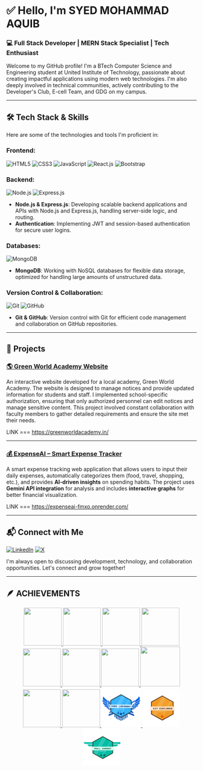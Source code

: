 # ✅ Hello, I'm SYED MOHAMMAD AQUIB

### 💻 Full Stack Developer | MERN Stack Specialist | Tech Enthusiast

Welcome to my GitHub profile! I'm a BTech Computer Science and Engineering student at United Institute of Technology, passionate about creating impactful applications using modern web technologies. I'm also deeply involved in technical communities, actively contributing to the Developer's Club, E-cell Team, and GDG on my campus.

---

## 🛠 Tech Stack & Skills

Here are some of the technologies and tools I'm proficient in:

### Frontend:
![HTML5](https://img.shields.io/badge/HTML5-E34F26?style=for-the-badge&logo=html5&logoColor=white)
![CSS3](https://img.shields.io/badge/CSS3-1572B6?style=for-the-badge&logo=css3&logoColor=white)
![JavaScript](https://img.shields.io/badge/JavaScript-F7DF1E?style=for-the-badge&logo=javascript&logoColor=black)
![React.js](https://img.shields.io/badge/React-61DAFB?style=for-the-badge&logo=react&logoColor=black)
![Bootstrap](https://img.shields.io/badge/Bootstrap-563D7C?style=for-the-badge&logo=bootstrap&logoColor=white)

### Backend:
![Node.js](https://img.shields.io/badge/Node.js-339933?style=for-the-badge&logo=nodedotjs&logoColor=white)
![Express.js](https://img.shields.io/badge/Express.js-404D59?style=for-the-badge&logo=express&logoColor=white)

- **Node.js & Express.js**: Developing scalable backend applications and APIs with Node.js and Express.js, handling server-side logic, and routing.  
- **Authentication**: Implementing JWT and session-based authentication for secure user logins.

### Databases:
![MongoDB](https://img.shields.io/badge/MongoDB-4EA94B?style=for-the-badge&logo=mongodb&logoColor=white)

- **MongoDB**: Working with NoSQL databases for flexible data storage, optimized for handling large amounts of unstructured data.

### Version Control & Collaboration:
![Git](https://img.shields.io/badge/Git-F05032?style=for-the-badge&logo=git&logoColor=white)
![GitHub](https://img.shields.io/badge/GitHub-181717?style=for-the-badge&logo=github&logoColor=white)

- **Git & GitHub**: Version control with Git for efficient code management and collaboration on GitHub repositories.

---

## 📂 Projects

### [🌎 Green World Academy Website](https://greenworldacademy.in/)  
An interactive website developed for a local academy, Green World Academy. The website is designed to manage notices and provide updated information for students and staff. I implemented school-specific authorization, ensuring that only authorized personnel can edit notices and manage sensitive content. This project involved constant collaboration with faculty members to gather detailed requirements and ensure the site met their needs.  

LINK === https://greenworldacademy.in/  

---

### [💰 ExpenseAI – Smart Expense Tracker](https://expenseai-fmxo.onrender.com/)  
A smart expense tracking web application that allows users to input their daily expenses, automatically categorizes them (food, travel, shopping, etc.), and provides **AI-driven insights** on spending habits. The project uses **Gemini API integration** for analysis and includes **interactive graphs** for better financial visualization.  

LINK === https://expenseai-fmxo.onrender.com/  

---

## 📬 Connect with Me

[![LinkedIn](https://img.shields.io/badge/LinkedIn-0A66C2?style=for-the-badge&logo=linkedin&logoColor=white)](https://www.linkedin.com/in/syedmohammadaquib) [![X](https://img.shields.io/badge/X-000000?style=for-the-badge&logo=x&logoColor=white)](https://twitter.com/smaquib8055)

I'm always open to discussing development, technology, and collaboration opportunities. Let's connect and grow together!

---

## 🪶 ACHIEVEMENTS

<div style='display:flex; align-items:center; gap: 10px; flex-wrap: wrap;' align='center'>
  <a href="https://gssoc.girlscript.tech/leaderboard">
    <img src="https://raw.githubusercontent.com/GSSoC24/Hack-Web3Conf/refs/heads/main/assets/Hack-Web3Conf%202024%20Badge%20(2).png" width="100px" height="100px" />
    <img src="https://raw.githubusercontent.com/GSSoC24/Postman-Challenge/main/docs/assets/Postman%20White.png" width="100px" height="100px" />
    <img src="https://raw.githubusercontent.com/GSSoC24/Postman-Challenge/main/docs/assets/1.png" width="100px" height="100px" />
    <img src="https://raw.githubusercontent.com/GSSoC24/Postman-Challenge/main/docs/assets/2.png" width="100px" height="100px" />
    <img src="https://raw.githubusercontent.com/GSSoC24/Postman-Challenge/main/docs/assets/3.png" width="100px" height="100px" />
    <img src="https://raw.githubusercontent.com/GSSoC24/Postman-Challenge/main/docs/assets/4.png" width="100px" height="100px" />
    <img src="https://raw.githubusercontent.com/GSSoC24/Postman-Challenge/main/docs/assets/5.png" width="100px" height="100px" />
    <img src="https://raw.githubusercontent.com/GSSoC24/Postman-Challenge/main/docs/assets/6.png" width="105px" height="105px" />
    <img src="https://raw.githubusercontent.com/GSSoC24/Postman-Challenge/main/docs/assets/7.png" width="100px" height="100px" />
    <img src="https://raw.githubusercontent.com/GSSoC24/Postman-Challenge/main/docs/assets/8.png" width="100px" height="100px" />
    <img src="https://raw.githubusercontent.com/GSSoC24/Contributor/refs/heads/main/assets/Code%20Luminary.png" width="105px" height="105px" />
    <img src="https://raw.githubusercontent.com/GSSoC24/Contributor/refs/heads/main/assets/Git%20Explorer.png" width="100px" height="100px" />
    <img src="https://raw.githubusercontent.com/GSSoC24/Contributor/refs/heads/main/assets/Pull%20Expert.png" width="100px" height="100px" />
  </a>
</div>
